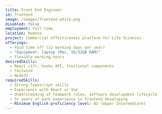```yaml
---
title: Front End Engineer
id: frontend
image: /images/frontend-white.png
disabled: false
employment: Full-time
location: Remote
project: Commercial effectiveness platform for Life Sciences
offerings:
  - Paid time off (12 working days per year)
  - "Equipment: laptop (Mac, 16/32GB RAM)"
  - Flexible working hours
desiredSkills:
  - React v17+, hooks API, functional components
  - Tailwind
  - NodeJS
requiredSkills:
  - Strong Typescript skills
  - Experience with React or Vue
  - Understanding of teamwork rules, software development lifecycle
  - 5+ years of work experience in Frontend Developing
  - Minimum English proficiency level: B2 (Upper Intermediate)
---
```

